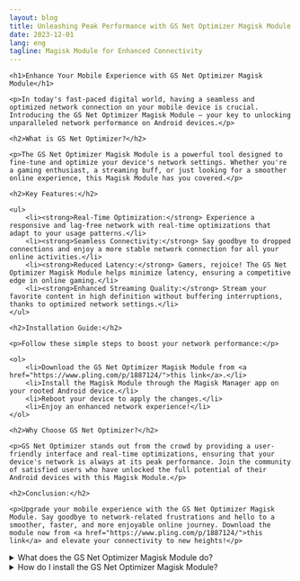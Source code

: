 ```yaml
---
layout: blog
title: Unleashing Peak Performance with GS Net Optimizer Magisk Module
date: 2023-12-01
lang: eng
tagline: Magisk Module for Enhanced Connectivity
---
```



<html>

<head>
    <title>GS Net Optimizer Magisk Module</title>
    <!-- Add your SEO-friendly meta tags here -->
</head>

<body>

    <h1>Enhance Your Mobile Experience with GS Net Optimizer Magisk Module</h1>

    <p>In today's fast-paced digital world, having a seamless and optimized network connection on your mobile device is crucial. Introducing the GS Net Optimizer Magisk Module – your key to unlocking unparalleled network performance on Android devices.</p>

    <h2>What is GS Net Optimizer?</h2>

    <p>The GS Net Optimizer Magisk Module is a powerful tool designed to fine-tune and optimize your device's network settings. Whether you're a gaming enthusiast, a streaming buff, or just looking for a smoother online experience, this Magisk Module has you covered.</p>

    <h2>Key Features:</h2>

    <ul>
        <li><strong>Real-Time Optimization:</strong> Experience a responsive and lag-free network with real-time optimizations that adapt to your usage patterns.</li>
        <li><strong>Seamless Connectivity:</strong> Say goodbye to dropped connections and enjoy a more stable network connection for all your online activities.</li>
        <li><strong>Reduced Latency:</strong> Gamers, rejoice! The GS Net Optimizer Magisk Module helps minimize latency, ensuring a competitive edge in online gaming.</li>
        <li><strong>Enhanced Streaming Quality:</strong> Stream your favorite content in high definition without buffering interruptions, thanks to optimized network settings.</li>
    </ul>

    <h2>Installation Guide:</h2>

    <p>Follow these simple steps to boost your network performance:</p>

    <ol>
        <li>Download the GS Net Optimizer Magisk Module from <a href="https://www.pling.com/p/1887124/">this link</a>.</li>
        <li>Install the Magisk Module through the Magisk Manager app on your rooted Android device.</li>
        <li>Reboot your device to apply the changes.</li>
        <li>Enjoy an enhanced network experience!</li>
    </ol>

    <h2>Why Choose GS Net Optimizer?</h2>

    <p>GS Net Optimizer stands out from the crowd by providing a user-friendly interface and real-time optimizations, ensuring that your device's network is always at its peak performance. Join the community of satisfied users who have unlocked the full potential of their Android devices with this Magisk Module.</p>

    <h2>Conclusion:</h2>

    <p>Upgrade your mobile experience with the GS Net Optimizer Magisk Module. Say goodbye to network-related frustrations and hello to a smoother, faster, and more enjoyable online journey. Download the module now from <a href="https://www.pling.com/p/1887124/">this link</a> and elevate your connectivity to new heights!</p>
    
<!-- [ Accordion start ] -->
<div class='showH' itemscope='' itemtype='https://schema.org/FAQPage'>

  <!-- [ Accordion line 1 ] -->
  <details class='ac' itemscope='' itemprop='mainEntity' itemtype='https://schema.org/Question'>
    <summary itemprop='name'>What does the GS Net Optimizer Magisk Module do?</summary>
    <div class='aC' itemscope='' itemprop='acceptedAnswer' itemtype='https://schema.org/Answer'>
      <p itemprop='text'>The GS Net Optimizer Magisk Module fine-tunes your device's network settings in real-time, providing a seamless and optimized online experience. It enhances connectivity, reduces latency, and ensures stable connections for gaming, streaming, and more.</p>
    </div>
  </details>

  <!-- [ Accordion line 2 ] -->
  <details class='ac alt' itemscope='' itemprop='mainEntity' itemtype='https://schema.org/Question'>
    <summary itemprop='name'>How do I install the GS Net Optimizer Magisk Module?</summary>
    <div class='aC' itemscope='' itemprop='acceptedAnswer' itemtype='https://schema.org/Answer'>
      <p itemprop='text'>1. Download the module from <a href="https://www.pling.com/p/1887124/">this link</a>.<br>2. Install it using the Magisk Manager app on your rooted Android device.<br>3. Reboot your device to apply the changes.<br>4. Enjoy an enhanced network experience!</p>
    </div>
  </details>

  <!-- [ Add more FAQ lines as needed ] -->

</div>
<!-- [ Accordion end ] -->

</body>

</html>
